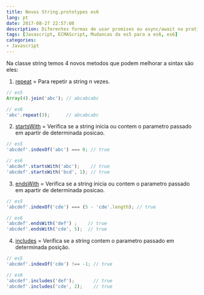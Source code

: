 ```yaml
---
title: Novos String.prototypes es6
lang: pt
date: 2017-08-27 22:57:08
description: Diferentes formas de usar promises ou async/await na pratica.
tags: [Javascript, ECMAScript, Mudancas da es5 para a es6, es6]
categories: 
- Javascript
---
```

Na classe string temos 4 novos metodos que podem melhorar a sintax são eles:

1. [repeat](http://www.ecma-international.org/ecma-262/6.0/#sec-string.prototype.repeat) = Para repetir a string n vezes.

```javascript
// es5
Array(4).join('abc'); // abcabcabc

// es6
'abc'.repeat(3);      // abcabcabc
```

2. [startsWith](http://www.ecma-international.org/ecma-262/6.0/#sec-string.prototype.startswith) = Verifica se a string inicia ou contem o parametro passado em apartir de determinada posicao.

```javascript
// es5
'abcdef'.indexOf('abc') === 0; // true 

// es6
'abcdef'.startsWith('abc');    // true 
'abcdef'.startsWith('bcd', 1); // true 
```

3. [endsWith](http://www.ecma-international.org/ecma-262/6.0/#sec-string.prototype.endswith) = Verifica se a string inicia ou contem o parametro passado em apartir de determinada posicao.

```javascript
// es5
'abcdef'.indexOf('cde') === (5 - 'cde'.length); // true 

// es6
'abcdef'.endsWith('def') ;    // true 
'abcdef'.endsWith('cde', 5);  // true 
```

4. [includes](http://www.ecma-international.org/ecma-262/6.0/#sec-string.prototype.includes) = Verifica se a string contem o parametro passado em determinada posição.

```javascript
// es5
'abcdef'.indexOf('cde') !== -1; // true 

// es6
'abcdef'.includes('def');       // true 
'abcdef'.includes('cde', 2);    // true 
```